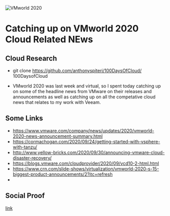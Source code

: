 ![VMworld 2020](https://blogs.vmware.com/vmworld/files/2020/06/vmworld2020-off2-pivotal-720x330_350x300-300x138.png)

# Catching up on VMworld 2020 Cloud Related NEws

## Cloud Research

- git clone https://github.com/anthonyspiteri/100DaysOfCloud/ 100DaysofCloud

- VMworld 2020 was last week and virtual, so I spent today catching up on some of the headline news from VMware on their releases and announcements as well as catching up on all the competative cloud news that relates to my work with Veeam.

## Some Links

- https://www.vmware.com/company/news/updates/2020/vmworld-2020-news-announcement-summary.html 
- https://cormachogan.com/2020/09/24/getting-started-with-vsphere-with-tanzu/
- http://www.yellow-bricks.com/2020/09/30/announcing-vmware-cloud-disaster-recovery/
- https://blogs.vmware.com/cloudprovider/2020/09/vcd10-2-html.html
- https://www.crn.com/slide-shows/virtualization/vmworld-2020-s-15-biggest-product-announcements/2?itc=refresh
- 

## Social Proof

[link](https://twitter.com/anthonyspiteri/status/1313028040683708416)
